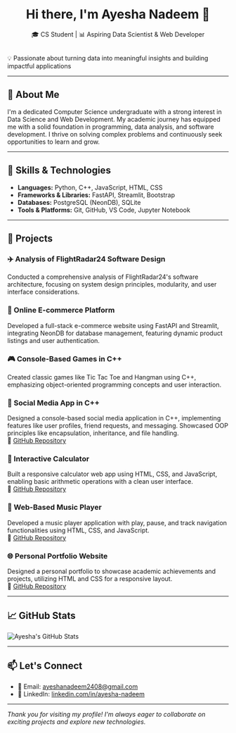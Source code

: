 <p align="center">
  <h1 align="center">Hi there, I'm Ayesha Nadeem 👋</h1>
  <p align="center">
    🎓 CS Student | 📊 Aspiring Data Scientist & Web Developer 

  <br>💡 Passionate about turning data into meaningful insights and building impactful applications
</p>
</p>

---

## 🧠 About Me

I'm a dedicated Computer Science undergraduate with a strong interest in Data Science and Web Development. My academic journey has equipped me with a solid foundation in programming, data analysis, and software development. I thrive on solving complex problems and continuously seek opportunities to learn and grow.

---

## 🔧 Skills & Technologies

- **Languages:** Python, C++, JavaScript, HTML, CSS
- **Frameworks & Libraries:** FastAPI, Streamlit, Bootstrap
- **Databases:** PostgreSQL (NeonDB), SQLite
- **Tools & Platforms:** Git, GitHub, VS Code, Jupyter Notebook

---

## 🚀 Projects

### ✈️ Analysis of FlightRadar24 Software Design
Conducted a comprehensive analysis of FlightRadar24's software architecture, focusing on system design principles, modularity, and user interface considerations.

### 🛒 Online E-commerce Platform
Developed a full-stack e-commerce website using FastAPI and Streamlit, integrating NeonDB for database management, featuring dynamic product listings and user authentication.

### 🎮 Console-Based Games in C++
Created classic games like Tic Tac Toe and Hangman using C++, emphasizing object-oriented programming concepts and user interaction.

### 📱 Social Media App in C++  
Designed a console-based social media application in C++, implementing features like user profiles, friend requests, and messaging. Showcased OOP principles like encapsulation, inheritance, and file handling.  
🔗 [GitHub Repository](https://github.com/Ayesha-Nadeem27/Cpp)

### 🧮 Interactive Calculator
Built a responsive calculator web app using HTML, CSS, and JavaScript, enabling basic arithmetic operations with a clean user interface.  
🔗 [GitHub Repository](https://github.com/Ayesha-Nadeem27/Calculator)

### 🎵 Web-Based Music Player
Developed a music player application with play, pause, and track navigation functionalities using HTML, CSS, and JavaScript.  
🔗 [GitHub Repository](https://github.com/Ayesha-Nadeem27/Music-Player)

### 🌐 Personal Portfolio Website
Designed a personal portfolio to showcase academic achievements and projects, utilizing HTML and CSS for a responsive layout.  
🔗 [GitHub Repository](https://github.com/Ayesha-Nadeem27/Basic-Portfolio)

---

## 📈 GitHub Stats

![Ayesha's GitHub Stats](https://github-readme-stats.vercel.app/api?username=Ayesha-Nadeem27&show_icons=true&theme=radical)

---

## 📫 Let's Connect

- 📧 Email: [ayeshanadeem2408@gmail.com](mailto:ayeshanadeem2408@gmail.com)
- 💼 LinkedIn: [linkedin.com/in/ayesha-nadeem](https://www.linkedin.com/in/ayesha-nadeem-khan-604bb2366/)

---

*Thank you for visiting my profile! I'm always eager to collaborate on exciting projects and explore new technologies.*
